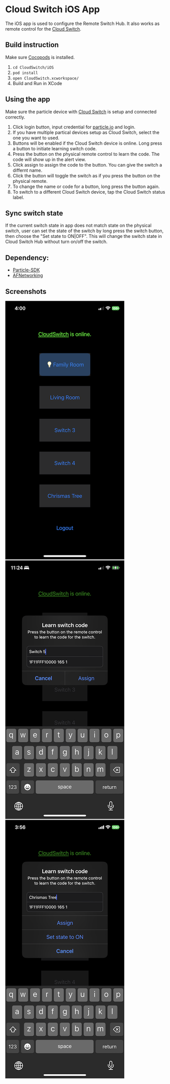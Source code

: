 # Cloud Switch iOS App

The iOS app is used to configure the Remote Switch Hub. It also works as remote control for the [Cloud Switch](../). 

## Build instruction

Make sure [Cocopods](https://guides.cocoapods.org/using/getting-started.html) is installed.

1. `cd CloudSwitch/iOS`
2. `pod install`
3. `open CloudSwitch.xcworkspace/`
4. Build and Run in XCode

## Using the app

Make sure the particle device with [Cloud Switch](../photon) is setup and connected correctly.

1. Click login button, input credential for
   [particle.io](https://login.particle.io/login?redirect=https://console.particle.io)
   and login.
2. If you have multiple partical devices setup as Cloud Switch, select the one you want to used.
3. Buttons will be enabled if the Cloud Switch device is online. Long press a button to initiate
   learning switch code.
4. Press the button on the physical remote control to learn the code. The code will show up in the alert view.
5. Click assign to assign the code to the button. You can give the switch a differnt name.
6. Click the button will toggle the switch as if you press the button on the physical remote.
7. To change the name or code for a button, long press the button again.
8. To switch to a different Cloud Switch device, tap the Cloud Switch status label.

## Sync switch state

If the current switch state in app does not match state on the physical switch, user can set the
state of the switch by long press the switch button, then choose the "Set state to ON|OFF". This
will change the switch state in Cloud Switch Hub without turn on/off the switch.

## Dependency:

* [Particle-SDK](https://github.com/particle-iot/particle-cloud-sdk-ios)
* [AFNetworking](https://github.com/AFNetworking/AFNetworking)

## Screenshots

![Cloud Switch](../docs/Cloud_Switch_iOS.png) ![Learn Switch Code](../docs/Cloud_Switch_Learn_Code.png) ![Set Switch State](../docs/Cloud_Switch_Set_State.png)